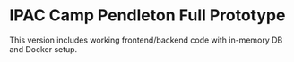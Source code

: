 # IPAC Camp Pendleton Full Prototype

This version includes working frontend/backend code with in-memory DB and Docker setup.
